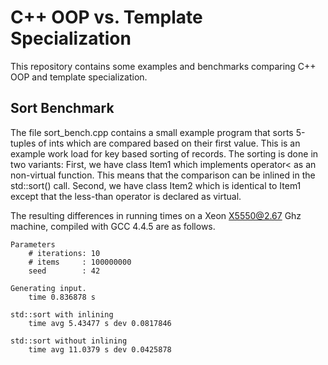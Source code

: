 C++ OOP vs. Template Specialization
===================================

This repository contains some examples and benchmarks comparing C++ OOP and
template specialization.

Sort Benchmark
--------------

The file sort_bench.cpp contains a small example program that sorts
5-tuples of ints which are compared based on their first value.  This
is an example work load for key based sorting of records.  The sorting
is done in two variants: First, we have class Item1 which implements
operator< as an non-virtual function.  This means that the comparison
can be inlined in the std::sort() call.  Second, we have class Item2
which is identical to Item1 except that the less-than operator is
declared as virtual.

The resulting differences in running times on a Xeon X5550@2.67 Ghz
machine, compiled with GCC 4.4.5 are as follows.


    Parameters
        # iterations: 10
        # items     : 100000000
        seed        : 42
  
    Generating input.
        time 0.836878 s

    std::sort with inlining
        time avg 5.43477 s dev 0.0817846

    std::sort without inlining
        time avg 11.0379 s dev 0.0425878
